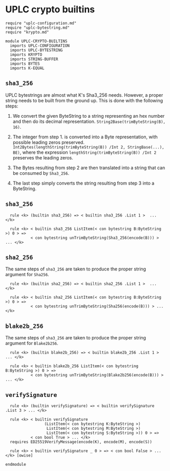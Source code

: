 # UPLC crypto builtins 

```k
require "uplc-configuration.md"
require "uplc-bytestring.md"
require "krypto.md"

module UPLC-CRYPTO-BUILTINS
  imports UPLC-CONFIGURATION
  imports UPLC-BYTESTRING
  imports KRYPTO
  imports STRING-BUFFER
  imports BYTES
  imports K-EQUAL
```

## `sha3_256`

UPLC bytestrings are almost what K's Sha3_256 needs. However, a proper string needs to
be built from the ground up. This is done with the following steps:

1. We convert the given ByteString to a string representing an hex
     number and then do its decimal representation.
     `String2Base(trimByteString(B), 16)`.

2. The integer from step 1. is converted into a Byte representation,
     with possible leading zeros preserved.
     `Int2Bytes(lengthString(trimByteString(B)) /Int 2,
     StringBase(...), BE)`, where the expression
     `lengthString(trimByteString(B)) /Int 2` preserves the leading
     zeros.

3. The Bytes resulting from step 2 are then translated into a string
     that can be consumed by `Sha3_256`.

4. The last step simply converts the string resulting from step 3 into
a ByteString.

## `sha3_256`

```k 
  rule <k> (builtin sha3_256) => < builtin sha3_256 .List 1 >  ... </k>

  rule <k> < builtin sha3_256 ListItem(< con bytestring B:ByteString >) 0 > =>
           < con bytestring unTrimByteString(Sha3_256(encode(B))) > ... </k>
```

## `sha2_256`

The same steps of `sha3_256` are taken to produce the proper string argument for `Sha256`.

```k 
  rule <k> (builtin sha2_256) => < builtin sha2_256 .List 1 >  ... </k>

  rule <k> < builtin sha2_256 ListItem(< con bytestring B:ByteString >) 0 > =>
           < con bytestring unTrimByteString(Sha256(encode(B))) > ... </k>
```

## `blake2b_256`

The same steps of `sha3_256` are taken to produce the proper string argument for `Blake2b256`.

```k
  rule <k> (builtin blake2b_256) => < builtin blake2b_256 .List 1 > ... </k>

  rule <k> < builtin blake2b_256 ListItem(< con bytestring B:ByteString >) 0 > =>
           < con bytestring unTrimByteString(Blake2b256(encode(B))) > ... </k>
```

## `verifySignature`

```k
  rule <k> (builtin verifySignature) => < builtin verifySignature .List 3 > ... </k>

  rule <k> < builtin verifySignature
                 (ListItem(< con bytestring K:ByteString >)
                  ListItem(< con bytestring M:ByteString >)
                  ListItem(< con bytestring S:ByteString >)) 0 > =>
           < con bool True > ... </k>
  requires ED25519VerifyMessage(encode(K), encode(M), encode(S))

  rule <k> < builtin verifySignature _ 0 > => < con bool False > ... </k> [owise]
```

```k
endmodule
``` 